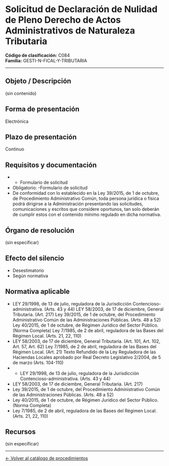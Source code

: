 # Solicitud de Declaración de Nulidad de Pleno Derecho de Actos Administrativos de Naturaleza Tributaria

**Código de clasificación:** C084  
**Familia:** GESTI-N-FICAL-Y-TRIBUTARIA

---

## Objeto / Descripción

(sin contenido)

## Forma de presentación

Electrónica

## Plazo de presentación

Continuo

## Requisitos y documentación

- - Formulario de solicitud
- Obligatorio:
-Formulario de solicitud
- De conformidad con lo establecido en la Ley 39/2015, de 1 de octubre, de Procedimiento Administrativo Común, toda persona jurídica o física podrá dirigirse a la Administración presentando las solicitudes, comunicaciones y escritos que considere oportunos, tan solo deberán de cumplir estos con el contenido mínimo regulado en dicha normativa.

## Órgano de resolución

(sin especificar)

## Efecto del silencio

- Desestimatorio
- Según normativa

## Normativa aplicable

- LEY 29/1998, de 13 de julio, reguladora de la Jurisdicción Contencioso-administrativa. (Arts. 43 y 44)
LEY 58/2003, de 17 de diciembre, General Tributaria. (Art. 217)
Ley 39/2015, de 1 de octubre, del Procedimiento Administrativo Común de las Administraciones Públicas. (Arts. 48 a 52)
Ley 40/2015, de 1 de octubre, de Régimen Jurídico del Sector Público. (Norma Completa)
Ley 7/1985, de 2 de abril, reguladora de las Bases del Régimen Local. (Arts. 21, 22, 110)
- LEY 58/2003, de 17 de diciembre, General Tributaria. (Art. 101, Art. 102, Art. 57, Art. 62)
Ley 7/1985, de 2 de abril, reguladora de las Bases del Régimen Local. (Art. 21)
Texto Refundido de la Ley Reguladora de las Haciendas Locales aprobado por Real Decreto Legislativo 2/2004, de 5 de marzo (Arts. 104-110)
- - LEY 29/1998, de 13 de julio, reguladora de la Jurisdicción Contencioso-administrativa. (Arts. 43 y 44)
- LEY 58/2003, de 17 de diciembre, General Tributaria. (Art. 217)
- Ley 39/2015, de 1 de octubre, del Procedimiento Administrativo Común de las Administraciones Públicas. (Arts. 48 a 52)
- Ley 40/2015, de 1 de octubre, de Régimen Jurídico del Sector Público. (Norma Completa)
- Ley 7/1985, de 2 de abril, reguladora de las Bases del Régimen Local. (Arts. 21, 22, 110)

## Recursos

(sin especificar)

---

[← Volver al catálogo de procedimientos](../procedimientos.md)
